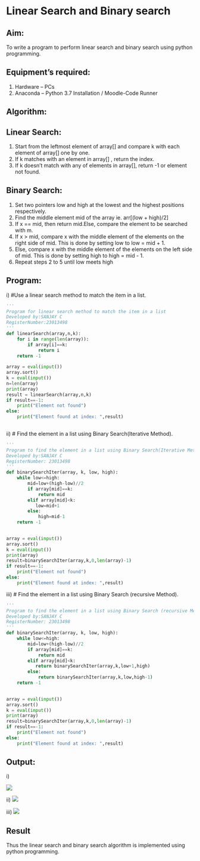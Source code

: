 # Linear Search and Binary search
## Aim:
To write a program to perform linear search and binary search using python programming.
## Equipment’s required:
1.	Hardware – PCs
2.	Anaconda – Python 3.7 Installation / Moodle-Code Runner
## Algorithm:
## Linear Search:
1.	Start from the leftmost element of array[] and compare k with each element of array[] one by one.
2.	If k matches with an element in array[] , return the index.
3.	If k doesn’t match with any of elements in array[], return -1 or element not found.
## Binary Search:
1.	Set two pointers low and high at the lowest and the highest positions respectively.
2.	Find the middle element mid of the array ie. arr[(low + high)/2]
3.	If x == mid, then return mid.Else, compare the element to be searched with m.
4.	If x > mid, compare x with the middle element of the elements on the right side of mid. This is done by setting low to low = mid + 1.
5.	Else, compare x with the middle element of the elements on the left side of mid. This is done by setting high to high = mid - 1.
6.	Repeat steps 2 to 5 until low meets high
## Program:
i)	#Use a linear search method to match the item in a list.
```py
''' 
Program for linear search method to match the item in a list
Developed by:SANJAY C
RegisterNumber:23013498
'''
def linearSearch(array,n,k):
    for i in range(len(array)):
        if array[i]==k:
            return i
    return -1        
        
array = eval(input())
array.sort()
k = eval(input())
n=len(array)
print(array)
result = linearSearch(array,n,k)
if result==-1:
    print("Element not found")
else:
    print("Element found at index: ",result)
    


```
ii)	# Find the element in a list using Binary Search(Iterative Method).
```py
''' 
Program to find the element in a list using Binary Search(Iterative Method)..
Developed by:SANJAY C
RegisterNumber: 23013498
'''
def binarySearchIter(array, k, low, high):
    while low<=high:
        mid=low+(high-low)//2
        if array[mid]==k:
            return mid
        elif array[mid]<k:
           low=mid+1
        else:
            high=mid-1
    return -1
    

array = eval(input())
array.sort()
k = eval(input()) 
print(array)
result=binarySearchIter(array,k,0,len(array)-1)
if result==-1:
    print("Element not found")
else:
    print("Element found at index: ",result)
```
iii)	# Find the element in a list using Binary Search (recursive Method).
```py
''' 
Program to find the element in a list using Binary Search (recursive Method).
Developed by:SANJAY C
RegisterNumber: 23013498
'''
def binarySearchIter(array, k, low, high):
    while low<=high:
        mid=low+(high-low)//2
        if array[mid]==k:
            return mid
        elif array[mid]<k:
           return binarySearchIter(array,k,low+1,high)
        else:
            return binarySearchIter(array,k,low,high-1)
    return -1
    

array = eval(input())
array.sort()
k = eval(input()) 
print(array)
result=binarySearchIter(array,k,0,len(array)-1)
if result==-1:
    print("Element not found")
else:
    print("Element found at index: ",result)
```
## Output:
i)

![](./1.png)

ii)
![](./2.png)

iii)
![](./3.png)

## Result
Thus the linear search and binary search algorithm is implemented using python programming.